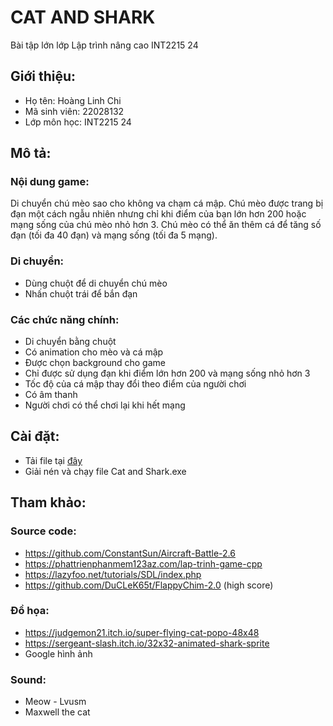 # CAT AND SHARK
Bài tập lớn lớp Lập trình nâng cao INT2215 24
## **Giới thiệu:**
- Họ tên: Hoàng Linh Chi
- Mã sinh viên: 22028132
- Lớp môn học: INT2215 24
## **Mô tả:**
### Nội dung game:
Di chuyển chú mèo sao cho không va chạm cá mập. Chú mèo được trang bị đạn một cách ngẫu nhiên nhưng chỉ khi điểm của bạn lớn hơn 200 hoặc mạng sống của chú mèo nhỏ hơn 3. Chú mèo có thể ăn thêm cá để tăng số đạn (tối đa 40 đạn) và mạng sống (tối đa 5 mạng).

### Di chuyển:
- Dùng chuột để di chuyển chú mèo
- Nhấn chuột trái để bắn đạn
### Các chức năng chính:
- Di chuyển bằng chuột
- Có animation cho mèo và cá mập
- Được chọn background cho game
- Chỉ được sử dụng đạn khi điểm lớn hơn 200 và mạng sống nhỏ hơn 3
- Tốc độ của cá mập thay đổi theo điểm của người chơi
- Có âm thanh
- Người chơi có thể chơi lại khi hết mạng
## **Cài đặt:**
- Tải file tại [đây](https://drive.google.com/file/d/1ksy6yG29r_WhhH8qvQhi_usSHPIT9j6Z/view?usp=sharing)
- Giải nén và chạy file Cat and Shark.exe
## **Tham khảo:**
### Source code:
 - https://github.com/ConstantSun/Aircraft-Battle-2.6
 - https://phattrienphanmem123az.com/lap-trinh-game-cpp
 - https://lazyfoo.net/tutorials/SDL/index.php
 - https://github.com/DuCLeK65t/FlappyChim-2.0 (high score)
 
 ### Đồ họa:
 - https://judgemon21.itch.io/super-flying-cat-popo-48x48
 - https://sergeant-slash.itch.io/32x32-animated-shark-sprite
 - Google hình ảnh

 ### Sound:
 - Meow - Lvusm
 - Maxwell the cat
 
 

